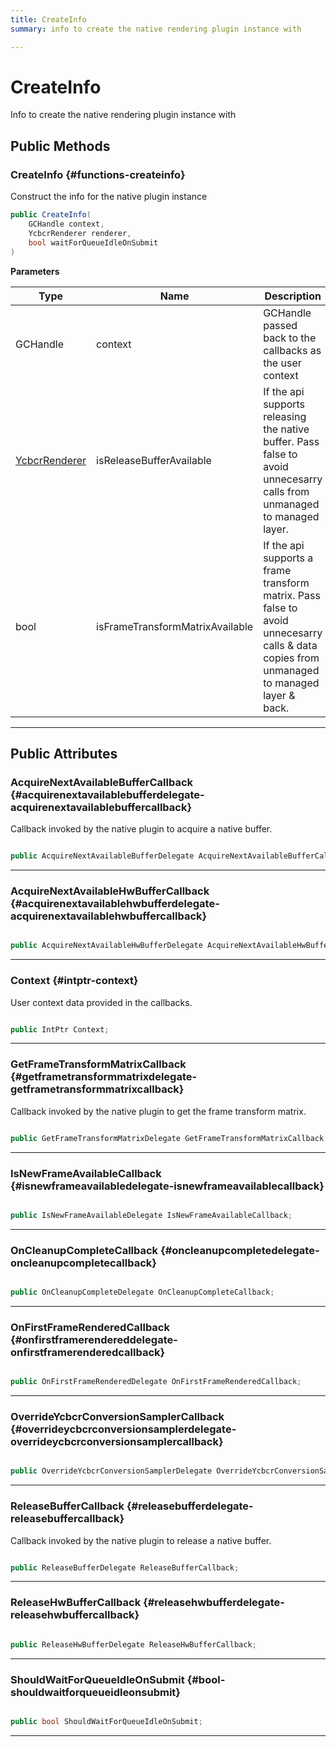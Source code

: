 ```yaml
---
title: CreateInfo
summary: info to create the native rendering plugin instance with 

---
```


# CreateInfo




Info to create the native rendering plugin instance with   





## Public Methods

###  CreateInfo {#functions-createinfo}

Construct the info for the native plugin instance 

```csharp
public CreateInfo(
    GCHandle context,
    YcbcrRenderer renderer,
    bool waitForQueueIdleOnSubmit
)
```


**Parameters**

| Type | Name  | Description  | 
|--|--|--|
| GCHandle |context|GCHandle passed back to the callbacks as the user context|
| [YcbcrRenderer](/versioned_docs/version-22-Feb-2023/unity-api/api/UnityEngine.XR.MagicLeap/YcbcrRenderer/UnityEngine.XR.MagicLeap.YcbcrRenderer.md) |isReleaseBufferAvailable|If the api supports releasing the native buffer. Pass false to avoid unnecesarry calls from unmanaged to managed layer.|
| bool |isFrameTransformMatrixAvailable|If the api supports a frame transform matrix. Pass false to avoid unnecesarry calls & data copies from unmanaged to managed layer & back.|






-----------

## Public Attributes

### AcquireNextAvailableBufferCallback {#acquirenextavailablebufferdelegate-acquirenextavailablebuffercallback}

Callback invoked by the native plugin to acquire a native buffer. 

```csharp

public AcquireNextAvailableBufferDelegate AcquireNextAvailableBufferCallback;

```






-----------

### AcquireNextAvailableHwBufferCallback {#acquirenextavailablehwbufferdelegate-acquirenextavailablehwbuffercallback}

```csharp

public AcquireNextAvailableHwBufferDelegate AcquireNextAvailableHwBufferCallback;

```






-----------

### Context {#intptr-context}

User context data provided in the callbacks. 

```csharp

public IntPtr Context;

```






-----------

### GetFrameTransformMatrixCallback {#getframetransformmatrixdelegate-getframetransformmatrixcallback}

Callback invoked by the native plugin to get the frame transform matrix. 

```csharp

public GetFrameTransformMatrixDelegate GetFrameTransformMatrixCallback;

```






-----------

### IsNewFrameAvailableCallback {#isnewframeavailabledelegate-isnewframeavailablecallback}

```csharp

public IsNewFrameAvailableDelegate IsNewFrameAvailableCallback;

```






-----------

### OnCleanupCompleteCallback {#oncleanupcompletedelegate-oncleanupcompletecallback}

```csharp

public OnCleanupCompleteDelegate OnCleanupCompleteCallback;

```






-----------

### OnFirstFrameRenderedCallback {#onfirstframerendereddelegate-onfirstframerenderedcallback}

```csharp

public OnFirstFrameRenderedDelegate OnFirstFrameRenderedCallback;

```






-----------

### OverrideYcbcrConversionSamplerCallback {#overrideycbcrconversionsamplerdelegate-overrideycbcrconversionsamplercallback}

```csharp

public OverrideYcbcrConversionSamplerDelegate OverrideYcbcrConversionSamplerCallback;

```






-----------

### ReleaseBufferCallback {#releasebufferdelegate-releasebuffercallback}

Callback invoked by the native plugin to release a native buffer. 

```csharp

public ReleaseBufferDelegate ReleaseBufferCallback;

```






-----------

### ReleaseHwBufferCallback {#releasehwbufferdelegate-releasehwbuffercallback}

```csharp

public ReleaseHwBufferDelegate ReleaseHwBufferCallback;

```






-----------

### ShouldWaitForQueueIdleOnSubmit {#bool-shouldwaitforqueueidleonsubmit}

```csharp

public bool ShouldWaitForQueueIdleOnSubmit;

```






-----------


